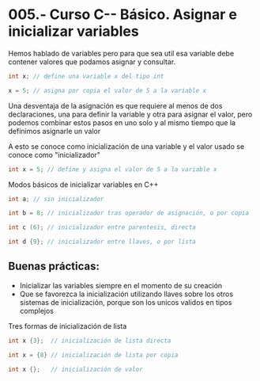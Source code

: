 005.- Curso C-- Básico. Asignar e inicializar variables
===

Hemos hablado de variables pero para que sea util esa variable debe contener
valores que podamos asignar y consultar.

```c++
int x; // define una variable x del tipo int

x = 5; // asigna por copia el valor de 5 a la variable x
```

Una desventaja de la asignación es que requiere al menos de dos declaraciones,
una para definir la variable y otra para asignar el valor, pero podemos
combinar estos pasos en uno solo y al mismo tiempo que la definimos asignarle
un valor

A esto se conoce como inicialización de una variable y el valor usado se conoce
como "inicializador"

```c++
int x = 5; // define y asigna el valor de 5 a la variable x
```
 
Modos básicos de inicializar variables en C++


```c++
int a; // sin inicializador

int b = 8; // inicializador tras operador de asignación, o por copia

int c (6); // inicializador entre parentesis, directa

int d {9}; // inicializador entre llaves, o por lista
```

## Buenas prácticas:

* Inicializar las variables siempre en el momento de su creación
* Que se favorezca la inicialización utilizando llaves sobre los otros sistemas
  de inicialización, porque son los unicos validos en tipos complejos

Tres formas de inicialización de lista

```c++
int x {3};  // inicialización de lista directa

int x = {8} // inicialización de lista por copia 

int x {};   // inicialización de valor
```
